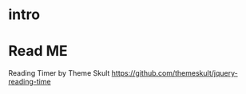 # intro

Read ME
=======

Reading Timer by Theme Skult
https://github.com/themeskult/jquery-reading-time
